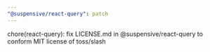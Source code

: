 ```yaml
---
"@suspensive/react-query": patch
---
```


chore(react-query): fix LICENSE.md in @suspensive/react-query to conform MIT license of toss/slash
